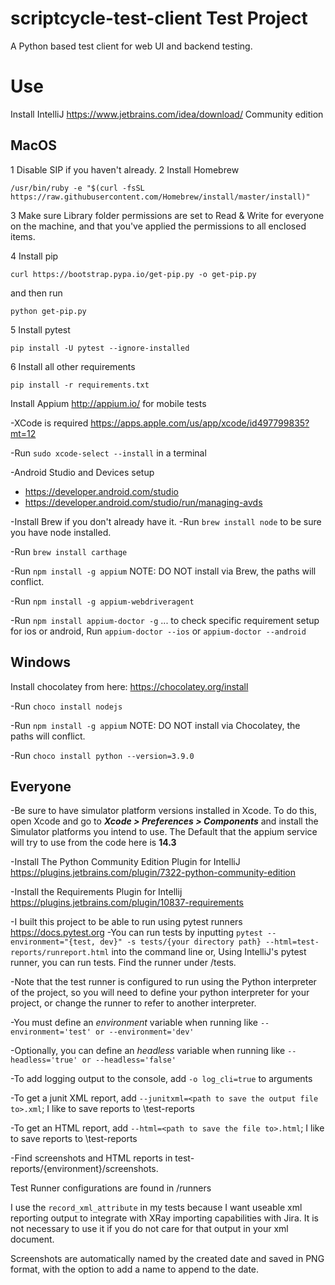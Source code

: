 # scriptcycle-test-client Test Project

A Python based test client for web UI and backend testing.

Use
===
Install IntelliJ https://www.jetbrains.com/idea/download/
Community edition

**MacOS**
---
1 Disable SIP if you haven't already.
2 Install Homebrew
```
/usr/bin/ruby -e "$(curl -fsSL https://raw.githubusercontent.com/Homebrew/install/master/install)"
```
3 Make sure Library folder permissions are set to Read & Write for everyone on the machine, and that you've applied the permissions to all enclosed items.

4 Install pip
```
curl https://bootstrap.pypa.io/get-pip.py -o get-pip.py
```
and then run
```
python get-pip.py
```

5 Install pytest
```
pip install -U pytest --ignore-installed
```

6 Install all other requirements
```
pip install -r requirements.txt
```

Install Appium http://appium.io/ for mobile tests

-XCode is required https://apps.apple.com/us/app/xcode/id497799835?mt=12

-Run `sudo xcode-select --install` in a terminal

-Android Studio and Devices setup
* https://developer.android.com/studio
* https://developer.android.com/studio/run/managing-avds

-Install Brew if you don't already have it.
-Run `brew install node` to be sure you have node installed.

-Run `brew install carthage`

-Run `npm install -g appium` NOTE: DO NOT install via Brew, the paths will conflict.

-Run `npm install -g appium-webdriveragent`

-Run `npm install appium-doctor -g` ... to check specific requirement setup for ios or android, Run `appium-doctor --ios` or `appium-doctor --android`


**Windows**
---
Install chocolatey from here: https://chocolatey.org/install

-Run `choco install nodejs`

-Run `npm install -g appium` NOTE: DO NOT install via Chocolatey, the paths will conflict.

-Run `choco install python --version=3.9.0`


**Everyone**
---
-Be sure to have simulator platform versions installed in Xcode. To do this, open Xcode and go to 
***Xcode > Preferences > Components*** and install the Simulator platforms you intend to use. The Default that the appium service will try to use from the code here is **14.3**

-Install The Python Community Edition Plugin for IntelliJ https://plugins.jetbrains.com/plugin/7322-python-community-edition

-Install the Requirements Plugin for Intellij https://plugins.jetbrains.com/plugin/10837-requirements

-I built this project to be able to run using pytest runners https://docs.pytest.org
-You can run tests by
inputting `pytest --environment="{test, dev}" -s tests/{your directory path} --html=test-reports/runreport.html` into the command
line or, Using IntelliJ's pytest runner, you can run tests. Find the runner under /tests.

-Note that the test runner is configured to run using the Python interpreter of the project, so you will need to define
your python interpreter for your project, or change the runner to refer to another interpreter.

-You must define an *environment* variable when running like `--environment='test' or --environment='dev'`

-Optionally, you can define an *headless* variable when running like `--headless='true' or --headless='false'`

-To add logging output to the console, add `-o log_cli=true` to arguments

-To get a junit XML report, add `--junitxml=<path to save the output file to>.xml`; I like to save reports to
\test-reports

-To get an HTML report, add `--html=<path to save the file to>.html`; I like to save reports to \test-reports

-Find screenshots and HTML reports in test-reports/{environment}/screenshots.

Test Runner configurations are found in /runners

I use the `record_xml_attribute` in my tests because I want useable xml reporting output to integrate with XRay
importing capabilities with Jira. It is not necessary to use it if you do not care for that output in your xml document.

Screenshots are automatically named by the created date and saved in PNG format, with the option to add a name to append
to the date.
